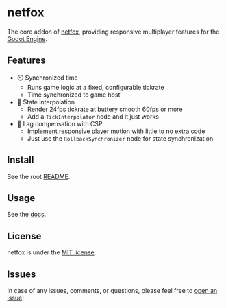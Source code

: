 # netfox

The core addon of [netfox], providing responsive multiplayer features for the
[Godot Engine].

## Features

* ⏲️  Synchronized time
  * Runs game logic at a fixed, configurable tickrate
  * Time synchronized to game host
* 🧈 State interpolation
  * Render 24fps tickrate at buttery smooth 60fps or more
  * Add a `TickInterpolator` node and it just works
* 💨 Lag compensation with CSP
  * Implement responsive player motion with little to no extra code
  * Just use the `RollbackSynchronizer` node for state synchronization

## Install

See the root [README](../../README.md).

## Usage

See the [docs](https://foxssake.github.io/netfox/).

## License

netfox is under the [MIT license](LICENSE).

## Issues

In case of any issues, comments, or questions, please feel free to [open an issue]!

[netfox]: https://github.com/foxssake/netfox
[source]: https://github.com/foxssake/netfox/archive/refs/heads/main.zip
[Godot engine]: https://godotengine.org/
[open an issue]: https://github.com/foxssake/netfox/issues
